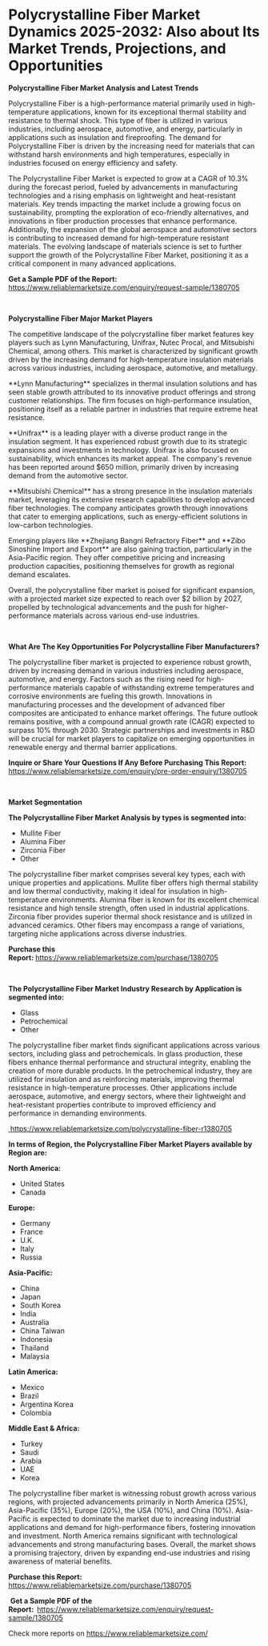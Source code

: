 <p><h1>Polycrystalline Fiber Market Dynamics 2025-2032: Also about Its Market Trends, Projections, and Opportunities</h1></p><p><strong>Polycrystalline Fiber Market Analysis and Latest Trends</strong></p>
<p><p>Polycrystalline Fiber is a high-performance material primarily used in high-temperature applications, known for its exceptional thermal stability and resistance to thermal shock. This type of fiber is utilized in various industries, including aerospace, automotive, and energy, particularly in applications such as insulation and fireproofing. The demand for Polycrystalline Fiber is driven by the increasing need for materials that can withstand harsh environments and high temperatures, especially in industries focused on energy efficiency and safety.</p><p>The Polycrystalline Fiber Market is expected to grow at a CAGR of 10.3% during the forecast period, fueled by advancements in manufacturing technologies and a rising emphasis on lightweight and heat-resistant materials. Key trends impacting the market include a growing focus on sustainability, prompting the exploration of eco-friendly alternatives, and innovations in fiber production processes that enhance performance. Additionally, the expansion of the global aerospace and automotive sectors is contributing to increased demand for high-temperature resistant materials. The evolving landscape of materials science is set to further support the growth of the Polycrystalline Fiber Market, positioning it as a critical component in many advanced applications.</p></p>
<p><strong>Get a Sample PDF of the Report:&nbsp;</strong> <a href="https://www.reliablemarketsize.com/enquiry/request-sample/1380705?utm_campaign=3537&utm_medium=2&utm_source=Github&utm_content=ia&utm_term=02042025&utm_id=polycrystalline-fiber">https://www.reliablemarketsize.com/enquiry/request-sample/1380705</a></p>
<p>&nbsp;</p>
<p><strong>Polycrystalline Fiber Major Market Players</strong></p>
<p><p>The competitive landscape of the polycrystalline fiber market features key players such as Lynn Manufacturing, Unifrax, Nutec Procal, and Mitsubishi Chemical, among others. This market is characterized by significant growth driven by the increasing demand for high-temperature insulation materials across various industries, including aerospace, automotive, and metallurgy.</p><p>**Lynn Manufacturing** specializes in thermal insulation solutions and has seen stable growth attributed to its innovative product offerings and strong customer relationships. The firm focuses on high-performance insulation, positioning itself as a reliable partner in industries that require extreme heat resistance.</p><p>**Unifrax** is a leading player with a diverse product range in the insulation segment. It has experienced robust growth due to its strategic expansions and investments in technology. Unifrax is also focused on sustainability, which enhances its market appeal. The company's revenue has been reported around $650 million, primarily driven by increasing demand from the automotive sector.</p><p>**Mitsubishi Chemical** has a strong presence in the insulation materials market, leveraging its extensive research capabilities to develop advanced fiber technologies. The company anticipates growth through innovations that cater to emerging applications, such as energy-efficient solutions in low-carbon technologies.</p><p>Emerging players like **Zhejiang Bangni Refractory Fiber** and **Zibo Sinoshine Import and Export** are also gaining traction, particularly in the Asia-Pacific region. They offer competitive pricing and increasing production capacities, positioning themselves for growth as regional demand escalates.</p><p>Overall, the polycrystalline fiber market is poised for significant expansion, with a projected market size expected to reach over $2 billion by 2027, propelled by technological advancements and the push for higher-performance materials across various end-use industries.</p></p>
<p>&nbsp;</p>
<p><strong>What Are The Key Opportunities For Polycrystalline Fiber Manufacturers?</strong></p>
<p><p>The polycrystalline fiber market is projected to experience robust growth, driven by increasing demand in various industries including aerospace, automotive, and energy. Factors such as the rising need for high-performance materials capable of withstanding extreme temperatures and corrosive environments are fueling this growth. Innovations in manufacturing processes and the development of advanced fiber composites are anticipated to enhance market offerings. The future outlook remains positive, with a compound annual growth rate (CAGR) expected to surpass 10% through 2030. Strategic partnerships and investments in R&D will be crucial for market players to capitalize on emerging opportunities in renewable energy and thermal barrier applications.</p></p>
<p><strong>Inquire or Share Your Questions If Any Before Purchasing This Report:</strong> <a href="https://www.reliablemarketsize.com/enquiry/pre-order-enquiry/1380705?utm_campaign=3537&utm_medium=2&utm_source=Github&utm_content=ia&utm_term=02042025&utm_id=polycrystalline-fiber">https://www.reliablemarketsize.com/enquiry/pre-order-enquiry/1380705</a></p>
<p>&nbsp;</p>
<p><strong>Market Segmentation</strong></p>
<p><strong>The Polycrystalline Fiber Market Analysis by types is segmented into:</strong></p>
<p><ul><li>Mullite Fiber</li><li>Alumina Fiber</li><li>Zirconia Fiber</li><li>Other</li></ul></p>
<p><p>The polycrystalline fiber market comprises several key types, each with unique properties and applications. Mullite fiber offers high thermal stability and low thermal conductivity, making it ideal for insulation in high-temperature environments. Alumina fiber is known for its excellent chemical resistance and high tensile strength, often used in industrial applications. Zirconia fiber provides superior thermal shock resistance and is utilized in advanced ceramics. Other fibers may encompass a range of variations, targeting niche applications across diverse industries.</p></p>
<p><strong>Purchase this Report:&nbsp;</strong><a href="https://www.reliablemarketsize.com/purchase/1380705?utm_campaign=3537&utm_medium=2&utm_source=Github&utm_content=ia&utm_term=02042025&utm_id=polycrystalline-fiber">https://www.reliablemarketsize.com/purchase/1380705</a></p>
<p>&nbsp;</p>
<p><strong>The Polycrystalline Fiber Market Industry Research by Application is segmented into:</strong></p>
<p><ul><li>Glass</li><li>Petrochemical</li><li>Other</li></ul></p>
<p><p>The polycrystalline fiber market finds significant applications across various sectors, including glass and petrochemicals. In glass production, these fibers enhance thermal performance and structural integrity, enabling the creation of more durable products. In the petrochemical industry, they are utilized for insulation and as reinforcing materials, improving thermal resistance in high-temperature processes. Other applications include aerospace, automotive, and energy sectors, where their lightweight and heat-resistant properties contribute to improved efficiency and performance in demanding environments.</p></p>
<p><a href="https://www.reliablemarketsize.com/polycrystalline-fiber-r1380705?utm_campaign=3537&utm_medium=2&utm_source=Github&utm_content=ia&utm_term=02042025&utm_id=polycrystalline-fiber">&nbsp;https://www.reliablemarketsize.com/polycrystalline-fiber-r1380705</a></p>
<p><strong>In terms of Region, the Polycrystalline Fiber Market Players available by Region are:</strong></p>
<p>
    <p> <strong> North America: </strong>
        <ul>
            <li>United States</li>
            <li>Canada</li>
        </ul>
        </p> 
    <p> <strong> Europe: </strong>
        <ul>
            <li>Germany</li>
            <li>France</li>
            <li>U.K.</li>
            <li>Italy</li>
            <li>Russia</li>
        </ul>
        </p> 
    <p> <strong> Asia-Pacific: </strong>
        <ul>
            <li>China</li>
            <li>Japan</li>
            <li>South Korea</li>
            <li>India</li>
            <li>Australia</li>
            <li>China Taiwan</li>
            <li>Indonesia</li>
            <li>Thailand</li>
            <li>Malaysia</li>
        </ul>
        </p> 
    <p> <strong> Latin America: </strong>
        <ul>
            <li>Mexico</li>
            <li>Brazil</li>
            <li>Argentina Korea</li>
            <li>Colombia</li>
        </ul>
        </p> 
    <p> <strong> Middle East & Africa: </strong>
        <ul>
            <li>Turkey</li>
            <li>Saudi</li>
            <li>Arabia</li>
            <li>UAE</li>
            <li>Korea</li>
        </ul>
    </p>
    </p>
<p><p>The polycrystalline fiber market is witnessing robust growth across various regions, with projected advancements primarily in North America (25%), Asia-Pacific (35%), Europe (20%), the USA (10%), and China (10%). Asia-Pacific is expected to dominate the market due to increasing industrial applications and demand for high-performance fibers, fostering innovation and investment. North America remains significant with technological advancements and strong manufacturing bases. Overall, the market shows a promising trajectory, driven by expanding end-use industries and rising awareness of material benefits.</p></p>
<p><strong>Purchase this Report: </strong><a href="https://www.reliablemarketsize.com/purchase/1380705?utm_campaign=3537&utm_medium=2&utm_source=Github&utm_content=ia&utm_term=02042025&utm_id=polycrystalline-fiber">https://www.reliablemarketsize.com/purchase/1380705</a></p>
<p>&nbsp;<strong>Get a Sample PDF of the Report:&nbsp;&nbsp;</strong><a href="https://www.reliablemarketsize.com/enquiry/request-sample/1380705?utm_campaign=3537&utm_medium=2&utm_source=Github&utm_content=ia&utm_term=02042025&utm_id=polycrystalline-fiber">https://www.reliablemarketsize.com/enquiry/request-sample/1380705</a></p>
<p><strong></strong></p>
<p>Check more reports on <a href="https://www.reliablemarketsize.com/?utm_campaign=3537&utm_medium=2&utm_source=Github&utm_content=ia&utm_term=02042025&utm_id=polycrystalline-fiber">https://www.reliablemarketsize.com/</a></p>
